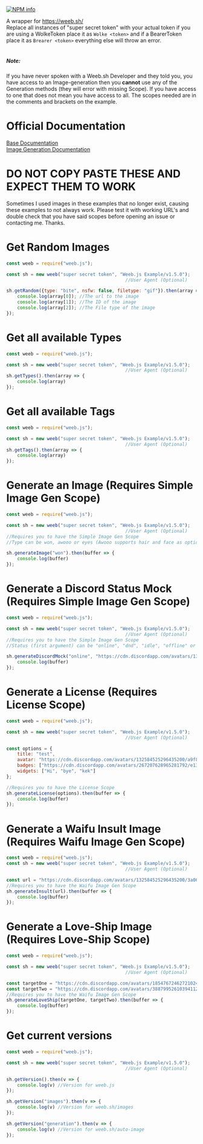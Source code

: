 <a href="https://nodei.co/npm/weeb.js/"><img src="https://nodei.co/npm/weeb.js.png?downloads=true&stars=true" alt="NPM info" /></a>

A wrapper for https://weeb.sh/<br>
Replace all instances of "super secret token" with your actual token if you are using a WolkeToken place it as `Wolke <token>` and if a BearerToken place it as `Brearer <token>` everything else will throw an error.<br><br>
##### Note:
If you have never spoken with a Weeb.sh Developer and they told you, you have access to an Image-generation then you **cannot** use any of the Generation methods (they will error with missing Scope). If you have access to one that does not mean you have access to all. The scopes needed are in the comments and brackets on the example.
# Official Documentation
[Base Documentation](https://gist.github.com/DasWolke/f9f8eb7bb9c4faeb10d33ab5bcc95898)<br>
[Image Generation Documentation](https://gist.github.com/DasWolke/3b1f884ac7779faab7e1026feed78b6c)

# DO NOT COPY PASTE THESE AND EXPECT THEM TO WORK
Sometimes I used images in these examples that no longer exist, causing these examples to not always work. Please test it with working URL's and double check that you have said scopes before opening an issue or contacting me. Thanks.

# Get Random Images
```js
const weeb = require("weeb.js");

const sh = new weeb("super secret token", "Weeb.js Example/v1.5.0");
                                            //User Agent (Optional)

sh.getRandom({type: "bite", nsfw: false, filetype: "gif"}).then(array => {
    console.log(array[0]); //The url to the image
    console.log(array[1]); //The ID of the image
    console.log(array[2]); //The File type of the image
});
```

# Get all available Types

```js
const weeb = require("weeb.js");

const sh = new weeb("super secret token", "Weeb.js Example/v1.5.0");
                                            //User Agent (Optional)
sh.getTypes().then(array => {
    console.log(array)
});
```

# Get all available Tags

```js
const weeb = require("weeb.js");

const sh = new weeb("super secret token", "Weeb.js Example/v1.5.0");
                                            //User Agent (Optional)
sh.getTags().then(array => {
    console.log(array)
});
```
# Generate an Image (Requires Simple Image Gen Scope)

```js
const weeb = require("weeb.js");

const sh = new weeb("super secret token", "Weeb.js Example/v1.5.0");
                                            //User Agent (Optional)
//Requires you to have the Simple Image Gen Scope
//Type can be won, awooo or eyes (Awooo supports hair and face as options which needs to be a hex code)

sh.generateImage("won").then(buffer => {
    console.log(buffer)
});
```

# Generate a Discord Status Mock (Requires Simple Image Gen Scope)

```js
const weeb = require("weeb.js");

const sh = new weeb("super secret token", "Weeb.js Example/v1.5.0");
                                            //User Agent (Optional)
//Requires you to have the Simple Image Gen Scope
//Status (first argument) can be "online", "dnd", "idle", "offline" or "streaming"

sh.generateDiscordMock("online", "https://cdn.discordapp.com/avatars/132584525296435200/8c7423df35ef1258db65451a011d63ca.png").then(buffer => {
    console.log(buffer)
});

```

# Generate a License (Requires License Scope)

```js
const weeb = require("weeb.js");

const sh = new weeb("super secret token", "Weeb.js Example/v1.5.0");
                                            //User Agent (Optional)

const options = {
    title: "test",
    avatar: "https://cdn.discordapp.com/avatars/132584525296435200/a9f823c7a39a53f562fe8dcb6edf4607.webp",
    badges: ["https://cdn.discordapp.com/avatars/267207628965281792/e13af85a8abbd8fd2a5ec76d3ca2fbd6.webp"],
    widgets: ["Hi", "bye", "kek"]
};

//Requires you to have the License Scope
sh.generateLicense(options).then(buffer => {
    console.log(buffer)
});
```

# Generate a Waifu Insult Image (Requires Waifu Image Gen Scope)

```js
const weeb = require("weeb.js");
const sh = new weeb("super secret token", "Weeb.js Example/v1.5.0");
                                            //User Agent (Optional)

const url = "https://cdn.discordapp.com/avatars/132584525296435200/3a0631c5d4df2a5e8795547964bd1027.webp";
//Requires you to have the Waifu Image Gen Scope
sh.generateInsult(url).then(buffer => {
    console.log(buffer)
});
```

# Generate a Love-Ship Image (Requires Love-Ship Scope)

```js
const weeb = require("weeb.js");

const sh = new weeb("super secret token", "Weeb.js Example/v1.5.0");
                                            //User Agent (Optional)

const targetOne = "https://cdn.discordapp.com/avatars/185476724627210241/615ee9f0e97aab7fa0725165531df3a7.webp?size=256";
const targetTwo = "https://cdn.discordapp.com/avatars/388799526103941121/b5acd5dd89aa8ff7c3600f2b7edaff57.webp?size=256";
//Requires you to have the Waifu Image Gen Scope
sh.generateLoveShip(targetOne, targetTwo).then(buffer => {
    console.log(buffer)
});
```


# Get current versions

```js
const weeb = require("weeb.js");

const sh = new weeb("super secret token", "Weeb.js Example/v1.5.0");
                                            //User Agent (Optional)

sh.getVersion().then(v => {
    console.log(v) //Version for weeb.js
});

sh.getVersion("images").then(v => {
    console.log(v) //Version for weeb.sh/images
});

sh.getVersion("generation").then(v => {
    console.log(v) //Version for weeb.sh/auto-image
});
```
